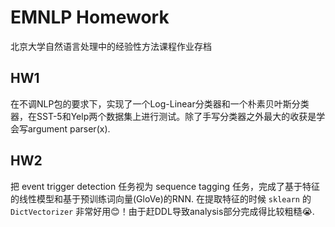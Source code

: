 # EMNLP Homework

北京大学自然语言处理中的经验性方法课程作业存档

## HW1

在不调NLP包的要求下，实现了一个Log-Linear分类器和一个朴素贝叶斯分类器，在SST-5和Yelp两个数据集上进行测试。除了手写分类器之外最大的收获是学会写argument parser(x).

## HW2

把 event trigger detection 任务视为 sequence tagging 任务，完成了基于特征的线性模型和基于预训练词向量(GloVe)的RNN. 在提取特征的时候 `sklearn` 的 `DictVectorizer` 非常好用😊！由于赶DDL导致analysis部分完成得比较粗糙😭.
